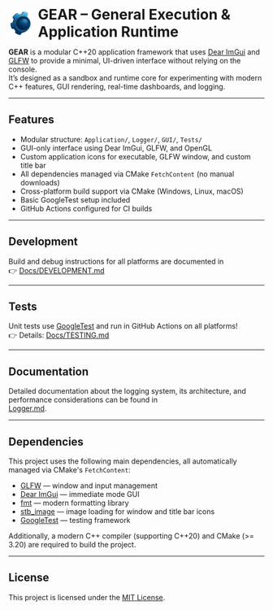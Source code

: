 <h1 style="display: flex; align-items: center; gap: 10px; margin: 0;">
  <img src="./Assets/Icons/Icon48x48.png" alt="GEAR Icon" style="width: 48px; height: 48px;">
  GEAR – General Execution & Application Runtime
</h1>

**GEAR** is a modular C\+\+20 application framework that uses [Dear ImGui](https://github.com/ocornut/imgui) and [GLFW](https://github.com/glfw/glfw) to provide a minimal, UI-driven interface without relying on the console.  
It’s designed as a sandbox and runtime core for experimenting with modern C++ features, GUI rendering, real-time dashboards, and logging.

---

## Features

* Modular structure: `Application/`, `Logger/`, `GUI/`, `Tests/`
* GUI-only interface using Dear ImGui, GLFW, and OpenGL
* Custom application icons for executable, GLFW window, and custom title bar
* All dependencies managed via CMake `FetchContent` (no manual downloads)
* Cross-platform build support via CMake (Windows, Linux, macOS)
* Basic GoogleTest setup included
* GitHub Actions configured for CI builds

---

## Development

Build and debug instructions for all platforms are documented in  
👉 [Docs/DEVELOPMENT.md](./Docs/DEVELOPMENT.md)

---

## Tests

Unit tests use [GoogleTest](https://github.com/google/googletest) and run in GitHub Actions on all platforms!  
👉 Details: [Docs/TESTING.md](./Docs/TESTING.md)

---

## Documentation

Detailed documentation about the logging system, its architecture, and performance considerations can be found in  
[Logger.md](./Src/Logger/Logger.md).

---

## Dependencies

This project uses the following main dependencies, all automatically managed via CMake's `FetchContent`:

* [GLFW](https://github.com/glfw/glfw) — window and input management  
* [Dear ImGui](https://github.com/ocornut/imgui) — immediate mode GUI  
* [fmt](https://github.com/fmtlib/fmt) — modern formatting library  
* [stb_image](https://github.com/nothings/stb) — image loading for window and title bar icons  
* [GoogleTest](https://github.com/google/googletest) — testing framework  

Additionally, a modern C++ compiler (supporting C++20) and CMake (>= 3.20) are required to build the project.

---

## License

This project is licensed under the [MIT License](./LICENSE).
